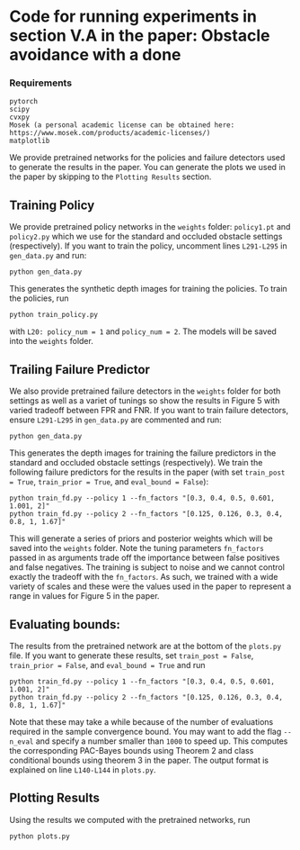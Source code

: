 # Code for running experiments in section V.A in the paper: Obstacle avoidance with a done

### Requirements
```
pytorch
scipy
cvxpy
Mosek (a personal academic license can be obtained here: https://www.mosek.com/products/academic-licenses/)
matplotlib
```

We provide pretrained networks for the policies and failure detectors used to generate the results in the paper. You can generate the plots we used in the paper by skipping to the `Plotting Results` section. 




## Training Policy
We provide pretrained policy networks in the `weights` folder: `policy1.pt` and `policy2.py` which we use for the standard and occluded obstacle settings (respectively). If you want to train the policy, uncomment lines `L291-L295` in `gen_data.py` and run:
```
python gen_data.py
```
This generates the synthetic depth images for training the policies. To train the policies, run
```
python train_policy.py
```
with `L20: policy_num = 1` and `policy_num = 2`. The models will be saved into the `weights` folder. 


## Trailing Failure Predictor
We also provide pretrained failure detectors in the `weights` folder for both settings as well as a variet of tunings so show the results in Figure 5 with varied tradeoff between FPR and FNR. If you want to train failure detectors, ensure `L291-L295` in `gen_data.py` are commented and run:
```
python gen_data.py
```
This generates the depth images for training the failure predictors in the standard and occluded obstacle settings (respectively). We train the following failure predictors for the results in the paper (with set `train_post = True`, `train_prior = True`, and `eval_bound = False`):
```
python train_fd.py --policy 1 --fn_factors "[0.3, 0.4, 0.5, 0.601, 1.001, 2]"
python train_fd.py --policy 2 --fn_factors "[0.125, 0.126, 0.3, 0.4, 0.8, 1, 1.67]"
```
This will generate a series of priors and posterior weights which will be saved into the `weights` folder. Note the tuning parameters `fn_factors` passed in as arguments trade off the importance between false positives and false negatives. The training is subject to noise and we cannot control exactly the tradeoff with the `fn_factors`. As such, we trained with a wide variety of scales and these were the values used in the paper to represent a range in values for Figure 5 in the paper.

## Evaluating bounds:
The results from the pretrained network are at the bottom of the `plots.py` file. If you want to generate these results, set `train_post = False`, `train_prior = False`, and `eval_bound = True` and run
```
python train_fd.py --policy 1 --fn_factors "[0.3, 0.4, 0.5, 0.601, 1.001, 2]"
python train_fd.py --policy 2 --fn_factors "[0.125, 0.126, 0.3, 0.4, 0.8, 1, 1.67]" 
```
Note that these may take a while because of the number of evaluations required in the sample convergence bound. You may want to add the flag `--n_eval` and specify a number smaller than `1000` to speed up. This computes the corresponding PAC-Bayes bounds using Theorem 2 and class conditional bounds using theorem 3 in the paper. The output format is explained on line `L140-L144` in `plots.py`.

## Plotting Results
Using the results we computed with the pretrained networks, run 
```
python plots.py
``` 